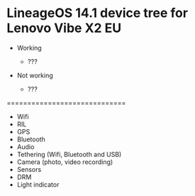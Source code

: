 # LineageOS 14.1 device tree for Lenovo Vibe X2 EU

* Working
  * ???  

* Not working
  * ???

=============================
  * Wifi
  * RIL
  * GPS
  * Bluetooth
  * Audio
  * Tethering (Wifi, Bluetooth and USB)
  * Camera (photo, video recording)
  * Sensors
  * DRM
  * Light indicator
  
